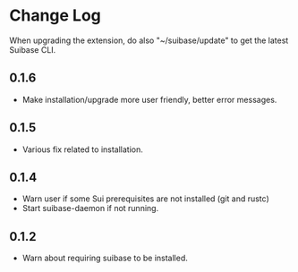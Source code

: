 # Change Log

When upgrading the extension, do also "~/suibase/update" to get the latest Suibase CLI.

## 0.1.6
  - Make installation/upgrade more user friendly, better error messages.

## 0.1.5
  - Various fix related to installation.

## 0.1.4
  - Warn user if some Sui prerequisites are not installed (git and rustc)
  - Start suibase-daemon if not running.
  
## 0.1.2
  - Warn about requiring suibase to be installed.

